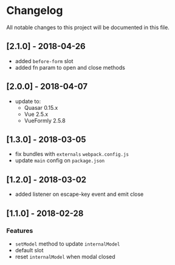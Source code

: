 # Changelog

All notable changes to this project will be documented in this file.

## [2.1.0] - 2018-04-26
- added `before-form` slot
- added fn param to open and close methods

## [2.0.0] - 2018-04-07
- update to:
  - Quasar 0.15.x
  - Vue 2.5.x
  - VueFormly 2.5.8

## [1.3.0] - 2018-03-05
- fix bundles with `externals` `webpack.config.js`
- update `main` config on `package.json`

## [1.2.0] - 2018-03-02
- added listener on escape-key event and emit close

## [1.1.0] - 2018-02-28

### Features
- `setModel` method to update `internalModel`
- default slot
- reset `internalModel` when modal closed
